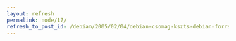 ```yaml
---
layout: refresh
permalink: node/17/
refresh_to_post_id: /debian/2005/02/04/debian-csomag-kszts-debian-forrsbl-pine-src
---
```


